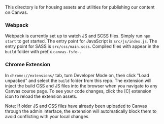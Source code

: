 This directory is for housing assets and utilities for publishing our content on Canvas.

### Webpack

Webpack is currently set up to watch JS and SCSS files. Simply run `npm start` to get started. The entry point for JavaScript is
`src/js/index.js`. The entry point for SASS is `src/css/main.scss`. Compiled files with appear in the `build` folder with prefix
`canvas-fsfo-`.

### Chrome Extension

In `chrome://extensions/` tab, turn Developer Mode on, then click "Load unpacked" and select the `build` folder from this
repo. The extension will inject the build CSS and JS files into the browser when you navigate to any Canvas course page.
To see your code changes, click the [C] extension icon to reload the extension assets.

Note: If older JS and CSS files have already been uploaded to Canvas through the admin interface, the extension will
automatically block them to avoid conflicting with your local changes.